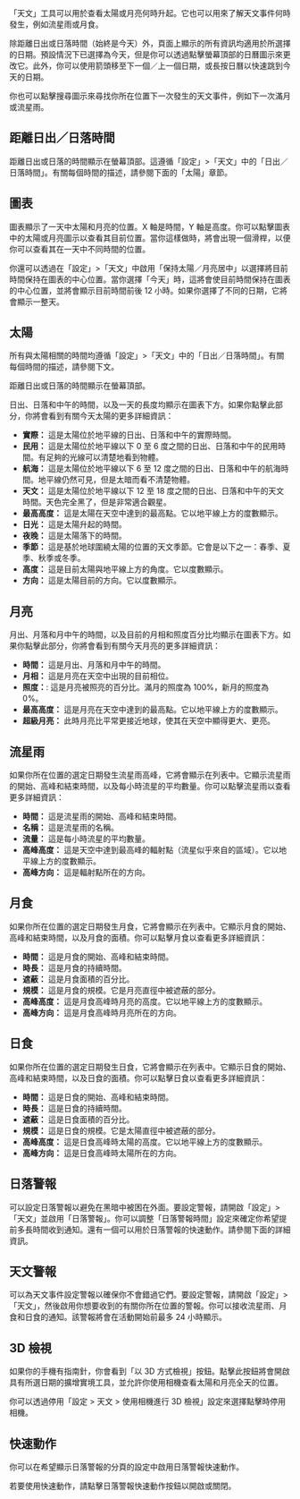 「天文」工具可以用於查看太陽或月亮何時升起。它也可以用來了解天文事件何時發生，例如流星雨或月食。

除距離日出或日落時間（始終是今天）外，頁面上顯示的所有資訊均適用於所選擇的日期。預設情況下已選擇為今天，但是你可以透過點擊螢幕頂部的日曆圖示來更改它。此外，你可以使用箭頭移至下一個／上一個日期，或長按日曆以快速跳到今天的日期。

你也可以點擊搜尋圖示來尋找你所在位置下一次發生的天文事件，例如下一次滿月或流星雨。

## 距離日出／日落時間

距離日出或日落的時間顯示在螢幕頂部。這遵循「設定」>「天文」中的「日出／日落時間」。有關每個時間的描述，請參閱下面的「太陽」章節。

## 圖表
圖表顯示了一天中太陽和月亮的位置。X 軸是時間，Y 軸是高度。你可以點擊圖表中的太陽或月亮圖示以查看其目前位置。當你這樣做時，將會出現一個滑桿，以便你可以查看其在一天中不同時間的位置。

你還可以透過在「設定」>「天文」中啟用「保持太陽／月亮居中」以選擇將目前時間保持在圖表的中心位置。當你選擇「今天」時，這將會使目前時間保持在圖表的中心位置，並將會顯示目前時間前後 12 小時。如果你選擇了不同的日期，它將會顯示一整天。

## 太陽
所有與太陽相關的時間均遵循「設定」>「天文」中的「日出／日落時間」。有關每個時間的描述，請參閱下文。

距離日出或日落的時間顯示在螢幕頂部。

日出、日落和中午的時間，以及一天的長度均顯示在圖表下方。如果你點擊此部分，你將會看到有關今天太陽的更多詳細資訊：

- **實際：** 這是太陽位於地平線的日出、日落和中午的實際時間。
- **民用：** 這是太陽位於地平線以下 0 至 6 度之間的日出、日落和中午的民用時間。有足夠的光線可以清楚地看到物體。
- **航海：** 這是太陽位於地平線以下 6 至 12 度之間的日出、日落和中午的航海時間。地平線仍然可見，但是太暗而看不清楚物體。
- **天文：** 這是太陽位於地平線以下 12 至 18 度之間的日出、日落和中午的天文時間。天色完全黑了，但是非常適合觀星。
- **最高高度：** 這是太陽在天空中達到的最高點。它以地平線上方的度數顯示。
- **日光：** 這是太陽升起的時間。
- **夜晚：** 這是太陽落下的時間。
- **季節：** 這是基於地球圍繞太陽的位置的天文季節。它會是以下之一：春季、夏季、秋季或冬季。
- **高度：** 這是目前太陽與地平線上方的角度。它以度數顯示。
- **方向：** 這是太陽目前的方向。它以度數顯示。

## 月亮
月出、月落和月中午的時間，以及目前的月相和照度百分比均顯示在圖表下方。如果你點擊此部分，你將會看到有關今天月亮的更多詳細資訊：

- **時間：** 這是月出、月落和月中午的時間。
- **月相：** 這是月亮在天空中出現的目前相位。
- **照度：**: 這是月亮被照亮的百分比。滿月的照度為 100%，新月的照度為 0%。
- **最高高度：** 這是月亮在天空中達到的最高點。它以地平線上方的度數顯示。
- **超級月亮：** 此時月亮比平常更接近地球，使其在天空中顯得更大、更亮。

## 流星雨
如果你所在位置的選定日期發生流星雨高峰，它將會顯示在列表中。它顯示流星雨的開始、高峰和結束時間，以及每小時流星的平均數量。你可以點擊流星雨以查看更多詳細資訊：

- **時間：** 這是流星雨的開始、高峰和結束時間。
- **名稱：** 這是流星雨的名稱。
- **流量：** 這是每小時流星的平均數量。
- **高峰高度：** 這是天空中達到最高峰的輻射點（流星似乎來自的區域）。它以地平線上方的度數顯示。
- **高峰方向：** 這是輻射點所在的方向。

## 月食
如果你所在位置的選定日期發生月食，它將會顯示在列表中。它顯示月食的開始、高峰和結束時間，以及月食的面積。你可以點擊月食以查看更多詳細資訊：

- **時間：** 這是月食的開始、高峰和結束時間。
- **時長：** 這是月食的持續時間。
- **遮蔽：** 這是月食面積的百分比。
- **規模：** 這是月食的規模。它是月亮直徑中被遮蔽的部分。
- **高峰高度：** 這是月食高峰時月亮的高度。它以地平線上方的度數顯示。
- **高峰方向：** 這是月食高峰時月亮所在的方向。

## 日食
如果你所在位置的選定日期發生日食，它將會顯示在列表中。它顯示日食的開始、高峰和結束時間，以及日食的面積。你可以點擊日食以查看更多詳細資訊：

- **時間：** 這是日食的開始、高峰和結束時間。
- **時長：** 這是日食的持續時間。
- **遮蔽：** 這是日食面積的百分比。
- **規模：** 這是日食的規模。它是太陽直徑中被遮蔽的部分。
- **高峰高度：** 這是日食高峰時太陽的高度。它以地平線上方的度數顯示。
- **高峰方向：** 這是日食高峰時太陽所在的方向。

## 日落警報
可以設定日落警報以避免在黑暗中被困在外面。要設定警報，請開啟「設定」>「天文」並啟用「日落警報」。你可以調整「日落警報時間」設定來確定你希望提前多長時間收到通知。還有一個可以用於日落警報的快速動作。請參閱下面的詳細資訊。

## 天文警報
可以為天文事件設定警報以確保你不會錯過它們。要設定警報，請開啟「設定」>「天文」，然後啟用你想要收到的有關你所在位置的警報。你可以接收流星雨、月食和日食的通知。該警報將會在活動開始前最多 24 小時顯示。

## 3D 檢視
如果你的手機有指南針，你會看到「以 3D 方式檢視」按鈕。點擊此按鈕將會開啟具有所選日期的擴增實境工具，並允許你使用相機查看太陽和月亮全天的位置。

你可以透過停用「設定 > 天文 > 使用相機進行 3D 檢視」設定來選擇點擊時停用相機。

## 快速動作
你可以在希望顯示日落警報的分頁的設定中啟用日落警報快速動作。

若要使用快速動作，請點擊日落警報快速動作按鈕以開啟或關閉。
